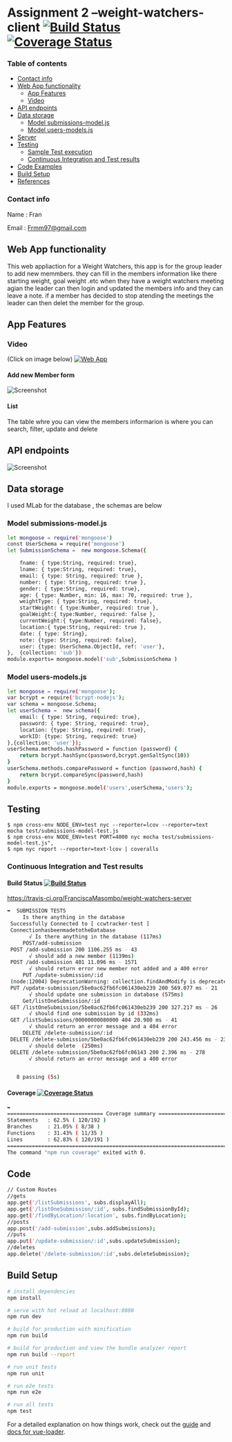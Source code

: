 # Assignment 2 –weight-watchers-client          [![Build Status](https://travis-ci.org/FranciscaMasombo/weight-watchers-server.svg?branch=master)](https://travis-ci.org/FranciscaMasombo/weight-watchers-server)            [![Coverage Status](https://coveralls.io/repos/github/FranciscaMasombo/weight-watchers-server/badge.svg?branch=master)](https://coveralls.io/github/FranciscaMasombo/weight-watchers-server?branch=master)



### Table of contents

<!--ts-->
   * [Contact info](#Contact-info)
   * [Web App functionality](#Web-App-functionality)
      * [App Features](#App-Features)
      * [Video](#Video)
   * [API endpoints](#API-endpoints)
   * [Data storage](#Data-storage)
      * [Model submissions-model.js](#Model-submissions-model.js)
      * [Model users-models.js](#Model-users-models.jss)
   * [Server](#Client)
   * [Testing](#Testing)
     * [Sample Test execution](#Sample-Test-execution)
     * [Continuous Integration and Test results](#Continuous-Integration-and-Test-results)
   * [Code Examples](#Code)
   * [Build Setup](#Build-Setup)
   * [References](#Client)
   
<!--te-->
### Contact info
Name  : Fran

Email : Frmm97@gmail.com

## Web App functionality

This web appliaction for a Weight Watchers, this app is for the group leader to add new memmbers. they can fill in the members information like there starting weight, goal weight .etc when they have a weight watchers meeting agian the leader can then login and  updated the members info and they can leave a note. if a member has decided to stop atending the meetings the leader can then delet the member for the group. 
## App Features
### Video 
(Click on image below)
[![Web App](https://i.imgur.com/pHibVl9.png)](https://www.youtube.com/embed/qkWbVPdYZ-Q "Everything Is AWESOME")

#### Add new Member form
![Screenshot](https://i.imgur.com/1gm6YQr.png)
#### List 
The table whre you can view the members informarion is where you can search, filter, update and delete

## API endpoints
![Screenshot](https://github.com/FranciscaMasombo/weight-watchers-client/blob/master/photos/tt.PNG)

## Data storage
I used MLab for the database , the schemas are below 
 ### Model submissions-model.js
````bash
let mongoose = require('mongoose')
const UserSchema = require('mongoose')
let SubmissionSchema =  new mongoose.Schema({

    fname: { type:String, required: true},
    lname: { type:String, required: true},
    email: { type: String, required: true },
    number: { type: String, required: true },
    gender: { type:String, required: true},
    age: { type: Number, min: 16, max: 70, required: true },
    weightType: { type:String, required: true},
    startWeight: { type:Number, required: true },
    goalWeight:{ type:Number, required: false },
    currentWeight:{ type:Number, required: false},
    location:{ type:String, required: true },
    date: { type: String},
    note: {type: String, required: false},
    user: {type: UserSchema.ObjectId, ref: 'user'},
},  {collection: 'sub'})
module.exports= mongoose.model('sub',SubmissionSchema )

````
 ### Model users-models.js
````bash
let mongoose = require('mongoose');
var bcrypt = require('bcrypt-nodejs');
var schema = mongoose.Schema;
let userSchema =  new schema({
    email: { type: String, required: true},
    password: { type: String, required: true},
    location: {type: String, required: true},
    workID: {type: String, required: true}
},{collection: 'user'});
userSchema.methods.hashPassword = function (password) {
    return bcrypt.hashSync(password,bcrypt.genSaltSync(10))
}
userSchema.methods.comparePassword = function (password,hash) {
    return bcrypt.compareSync(password,hash)
}
module.exports = mongoose.model('users',userSchema,'users');

````
## Testing

    $ npm cross-env NODE_ENV=test nyc --reporter=lcov --reporter=text mocha test/submissions-model-test.js
    $ npm cross-env NODE_ENV=test PORT=4000 nyc mocha test/submissions-model-test.js",
    $ npm nyc report --reporter=text-lcov | coveralls

### Continuous Integration and Test results

#### Build Status         [![Build Status](https://travis-ci.org/FranciscaMasombo/weight-watchers-server.svg?branch=master)](https://travis-ci.org/FranciscaMasombo/weight-watchers-server)

https://travis-ci.org/FranciscaMasombo/weight-watchers-server

```bash
➥  SUBMISSION TESTS
     Is there anything in the database
 Successfully Connected to [ ccwtracker-test ]
 ConnectionhasbeenmadetotheDatabase
       √ Is there anything in the database (117ms)
     POST/add-submission
 POST /add-submission 200 1106.255 ms - 43
       √ should add a new member (1139ms)
 POST /add-submission 401 11.096 ms - 1571
       √ should return error new member not added and a 400 error
     PUT /update-submission/:id
 (node:12004) DeprecationWarning: collection.findAndModify is deprecated. Use findOneAndUpdate, findOneAndReplace or findOneAndDelete instead.
 PUT /update-submission/5be0ac62fb6fc061430eb239 200 569.077 ms - 21
       √ should update one submission in database (575ms)
     Get/listOneSubmission/:id
 GET /listOneSubmission/5be0ac62fb6fc061430eb239 200 327.217 ms - 26
       √ should find one submission by id (332ms)
 GET /listSubmissions/00000000080000 404 20.980 ms - 41
       √ should return an error message and a 404 error
     DELETE /delete-submission/:id
 DELETE /delete-submission/5be0ac62fb6fc061430eb239 200 243.456 ms - 23
       √ should delete  (250ms)
 DELETE /delete-submission/5be0ac62fb6fc06143 200 2.396 ms - 278
       √ should return an error message and a 400 error


   8 passing (5s)

```

#### Coverage     [![Coverage Status](https://coveralls.io/repos/github/FranciscaMasombo/weight-watchers-server/badge.svg?branch=master)](https://coveralls.io/github/FranciscaMasombo/weight-watchers-server?branch=master)
```bash
➥
=============================== Coverage summary ===============================
Statements   : 62.5% ( 120/192 )
Branches     : 21.05% ( 8/38 )
Functions    : 31.43% ( 11/35 )
Lines        : 62.83% ( 120/191 )
================================================================================
The command "npm run coverage" exited with 0.
```
## Code

``` bash
// Custom Routes
//gets
app.get('/listSubmissions', subs.displayAll);
app.get('/listOneSubmission/:id', subs.findSubmissionById);
app.get('/findByLocation/:location', subs.findByLocation);
//posts
app.post('/add-submission',subs.addSubmissions);
//puts
app.put('/update-submission/:id',subs.updateSubmission);
//deletes
app.delete('/delete-submission/:id',subs.deleteSubmission);
```
## Build Setup

``` bash
# install dependencies
npm install

# serve with hot reload at localhost:8080
npm run dev

# build for production with minification
npm run build

# build for production and view the bundle analyzer report
npm run build --report

# run unit tests
npm run unit

# run e2e tests
npm run e2e

# run all tests
npm test
```

For a detailed explanation on how things work, check out the [guide](http://vuejs-templates.github.io/webpack/) and [docs for vue-loader](http://vuejs.github.io/vue-loader).
